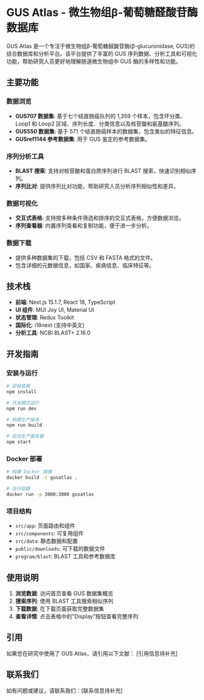 # GUS Atlas - 微生物组β-葡萄糖醛酸苷酶数据库

GUS Atlas 是一个专注于微生物组β-葡萄糖醛酸苷酶(β-glucuronidase, GUS)的综合数据库和分析平台。该平台提供了丰富的 GUS 序列数据、分析工具和可视化功能，帮助研究人员更好地理解肠道微生物组中 GUS 酶的多样性和功能。

## 主要功能

### 数据浏览
- **GUS707 数据集**: 基于七个结直肠癌队列的 1,359 个样本，包含环分类、Loop1 和 Loop2 区域、序列长度、分类信息以及核苷酸和氨基酸序列。
- **GUS550 数据集**: 基于 571 个结直肠癌样本的数据集，包含类似的特征信息。
- **GUSref1144 参考数据集**: 用于 GUS 鉴定的参考数据集。

### 序列分析工具
- **BLAST 搜索**: 支持对核苷酸和蛋白质序列进行 BLAST 搜索，快速识别相似序列。
- **序列比对**: 提供序列比对功能，帮助研究人员分析序列相似性和差异。

### 数据可视化
- **交互式表格**: 支持按多种条件筛选和排序的交互式表格，方便数据浏览。
- **序列查看器**: 内置序列查看和复制功能，便于进一步分析。

### 数据下载
- 提供多种数据集的下载，包括 CSV 和 FASTA 格式的文件。
- 包含详细的元数据信息，如国家、疾病信息、临床特征等。

## 技术栈

- **前端**: Next.js 15.1.7, React 18, TypeScript
- **UI 组件**: MUI Joy UI, Material UI
- **状态管理**: Redux Toolkit
- **国际化**: i18next (支持中英文)
- **分析工具**: NCBI BLAST+ 2.16.0

## 开发指南

### 安装与运行

```bash
# 安装依赖
npm install

# 开发模式运行
npm run dev

# 构建生产版本
npm run build

# 启动生产服务器
npm start
```

### Docker 部署

```bash
# 构建 Docker 镜像
docker build -t gusatlas .

# 运行容器
docker run -p 3000:3000 gusatlas
```

### 项目结构

- `src/app`: 页面路由和组件
- `src/components`: 可复用组件
- `src/data`: 静态数据和配置
- `public/downloads`: 可下载的数据文件
- `program/blast`: BLAST 工具和参考数据库

## 使用说明

1. **浏览数据**: 访问首页查看 GUS 数据集概览
2. **搜索序列**: 使用 BLAST 工具搜索相似序列
3. **下载数据**: 在下载页面获取完整数据集
4. **查看详情**: 点击表格中的"Display"按钮查看完整序列

## 引用

如果您在研究中使用了 GUS Atlas，请引用以下文献：
[引用信息待补充]

## 联系我们

如有问题或建议，请联系我们：[联系信息待补充]
